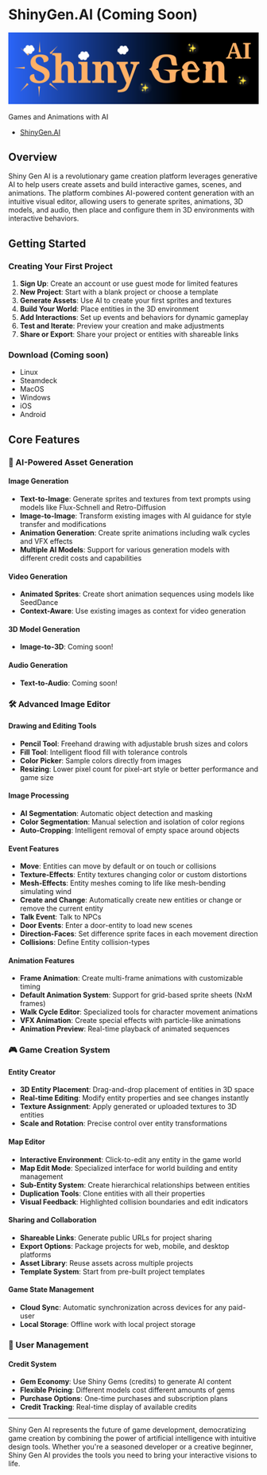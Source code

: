 # ShinyGen.AI (Coming Soon)

![shiny gen ai logo](https://github.com/ShinyGenAI/ShinyGen.AI/blob/main/shiny_gen_ai_with_background.png?raw=true)

Games and Animations with AI

- [ShinyGen.AI](https://ShinyGen.AI)

## Overview

Shiny Gen AI is a revolutionary game creation platform leverages generative AI to help users create assets and build interactive games, scenes, and animations. The platform combines AI-powered content generation with an intuitive visual editor, allowing users to generate sprites, animations, 3D models, and audio, then place and configure them in 3D environments with interactive behaviors.

## Getting Started

### Creating Your First Project
1. **Sign Up**: Create an account or use guest mode for limited features
2. **New Project**: Start with a blank project or choose a template
3. **Generate Assets**: Use AI to create your first sprites and textures
4. **Build Your World**: Place entities in the 3D environment
5. **Add Interactions**: Set up events and behaviors for dynamic gameplay
6. **Test and Iterate**: Preview your creation and make adjustments
7. **Share or Export**: Share your project or entities with shareable links

### Download (Coming soon)
- Linux
- Steamdeck
- MacOS
- Windows  
- iOS
- Android

## Core Features

### 🎨 AI-Powered Asset Generation

#### Image Generation
- **Text-to-Image**: Generate sprites and textures from text prompts using models like Flux-Schnell and Retro-Diffusion
- **Image-to-Image**: Transform existing images with AI guidance for style transfer and modifications
- **Animation Generation**: Create sprite animations including walk cycles and VFX effects
- **Multiple AI Models**: Support for various generation models with different credit costs and capabilities

#### Video Generation
- **Animated Sprites**: Create short animation sequences using models like SeedDance
- **Context-Aware**: Use existing images as context for video generation

#### 3D Model Generation
- **Image-to-3D**: Coming soon!

#### Audio Generation
- **Text-to-Audio**: Coming soon!

### 🛠️ Advanced Image Editor

#### Drawing and Editing Tools
- **Pencil Tool**: Freehand drawing with adjustable brush sizes and colors
- **Fill Tool**: Intelligent flood fill with tolerance controls
- **Color Picker**: Sample colors directly from images
- **Resizing**: Lower pixel count for pixel-art style or better performance and game size

#### Image Processing
- **AI Segmentation**: Automatic object detection and masking
- **Color Segmentation**: Manual selection and isolation of color regions
- **Auto-Cropping**: Intelligent removal of empty space around objects

#### Event Features
- **Move**: Entities can move by default or on touch or collisions
- **Texture-Effects**: Entity textures changing color or custom distortions
- **Mesh-Effects**: Entity meshes coming to life like mesh-bending simulating wind
- **Create and Change**: Automatically create new entities or change or remove the current entity
- **Talk Event**: Talk to NPCs
- **Door Events**: Enter a door-entity to load new scenes
- **Direction-Faces**: Set difference sprite faces in each movement direction
- **Collisions**: Define Entity collision-types

#### Animation Features
- **Frame Animation**: Create multi-frame animations with customizable timing
- **Default Animation System**: Support for grid-based sprite sheets (NxM frames)
- **Walk Cycle Editor**: Specialized tools for character movement animations
- **VFX Animation**: Create special effects with particle-like animations
- **Animation Preview**: Real-time playback of animated sequences

### 🎮 Game Creation System

#### Entity Creator
- **3D Entity Placement**: Drag-and-drop placement of entities in 3D space
- **Real-time Editing**: Modify entity properties and see changes instantly
- **Texture Assignment**: Apply generated or uploaded textures to 3D entities
- **Scale and Rotation**: Precise control over entity transformations

#### Map Editor
- **Interactive Environment**: Click-to-edit any entity in the game world
- **Map Edit Mode**: Specialized interface for world building and entity management
- **Sub-Entity System**: Create hierarchical relationships between entities
- **Duplication Tools**: Clone entities with all their properties
- **Visual Feedback**: Highlighted collision boundaries and edit indicators

#### Sharing and Collaboration
- **Shareable Links**: Generate public URLs for project sharing
- **Export Options**: Package projects for web, mobile, and desktop platforms
- **Asset Library**: Reuse assets across multiple projects
- **Template System**: Start from pre-built project templates

#### Game State Management
- **Cloud Sync**: Automatic synchronization across devices for any paid-user
- **Local Storage**: Offline work with local project storage

### 👤 User Management

#### Credit System
- **Gem Economy**: Use Shiny Gems (credits) to generate AI content
- **Flexible Pricing**: Different models cost different amounts of gems
- **Purchase Options**: One-time purchases and subscription plans
- **Credit Tracking**: Real-time display of available credits

---

Shiny Gen AI represents the future of game development, democratizing game creation by combining the power of artificial intelligence with intuitive design tools. Whether you're a seasoned developer or a creative beginner, Shiny Gen AI provides the tools you need to bring your interactive visions to life.

